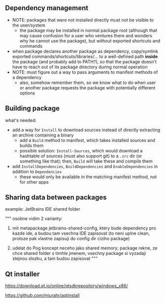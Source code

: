 ## Dependency management

- NOTE: packages that were not installed directly must not be visible to the user/system
	- the package may be installed in normal package root (although that may cause confusion for a user who ventures there and wonders why he cannot use the package), but without exported shortcuts and commands
- when package declares another package as dependency, copy/symlink exported commands/shortcuts/libraries/... to a well-defined path **inside** the package (and probably add to PATH?), so that the package doesn't have to reach out of its package directory during normal operation
- NOTE: must figure out a way to pass arguments to manifest methods of a dependency
	- also, somehow remember them, so we know what to do when user or another package requests the package with potentially different options



## Building package

what's needed:

- add a way for `Install` to download sources instead of directly extracting an archive containing a binary
	- add a `Build` method to manifest, which takes installed sources and builds them
	- possible solution: `Install-Sources`, which would download a hashtable of sources (must also support git) to a `.src` dir (or something like that); then, `Build` will take these and compile them
- add `InstallDependencies`, `BuildDependencies` and `EnableDependencies` in addition to `Dependencies`
	- these would only be available in the matching manifest method, not for other apps

## Sharing data between packages

example: JetBrains IDE shared folder

"""
osobne vidim 2 varianty:

1) mit metapackage jetbrains-shared-config, ktery bude dependency pro kazde ide,
a budou tam vsechna IDE zapisovat (to neni uplne clean, protoze pak vlastne
zapisuji do config dir ciziho package)

2) udelat do Pog koncept neceho jako shared memory; package rekne,
ze chce shared folder s timhle jmenem, vsechny package si vyzadaji
stejnou slozku, a tam budou zapisovat
"""

## Qt installer

https://download.qt.io/online/qtsdkrepository/windows_x86/

https://github.com/miurahr/aqtinstall